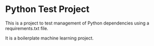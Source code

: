# Python Test Project

This is a project to test management of Python dependencies using a requirements.txt file.

It is a boilerplate machine learning project.